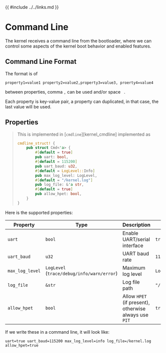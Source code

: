 {{ #include ../../links.md }}

# Command Line

The kernel receives a command line from the bootloader, where we can control
some aspects of the kernel boot behavior and enabled features.

## Command Line Format

The format is of
```
property1=value1 property2=value2,property3=value3, proerty4=value4
```

between properties, comma `,` can be used and/or space ` `.

Each property is key-value pair, a property can duplicated, in that case, the
last value will be used.

## Properties

> This is implemented in [`cmdline`][kernel_cmdline]
> implemented as
> ```rust
> cmdline_struct! {
>     pub struct Cmd<'a> {
>         #[default = true]
>         pub uart: bool,
>         #[default = 115200]
>         pub uart_baud: u32,
>         #[default = LogLevel::Info]
>         pub max_log_level: LogLevel,
>         #[default = "/kernel.log"]
>         pub log_file: &'a str,
>         #[default = true]
>         pub allow_hpet: bool,
>     }
> }
> ```

Here is the supported properties:


| Property        | Type                                       | Description                                           | Default          |
|-----------------|--------------------------------------------|-------------------------------------------------------|------------------|
| `uart`          | `bool`                                     | Enable UART/serial interface                          | `true`           |
| `uart_baud`     | `u32`                                      | UART baud rate                                        | `115200`         |
| `max_log_level` | `LogLevel` (`trace/debug/info/warn/error`) | Maximum log level                                     | `LogLevel::Info` |
| `log_file`      | `&str`                                     | Log file path                                         | `"/kernel.log"`  |
| `allow_hpet`    | `bool`                                     | Allow `HPET` (if present), otherwise always use `PIT` | `true`           |


If we write these in a command line, it will look like:
```
uart=true uart_baud=115200 max_log_level=info log_file=/kernel.log allow_hpet=true
```
